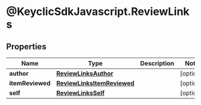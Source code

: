 # @KeyclicSdkJavascript.ReviewLinks

## Properties
Name | Type | Description | Notes
------------ | ------------- | ------------- | -------------
**author** | [**ReviewLinksAuthor**](ReviewLinksAuthor.md) |  | [optional] 
**itemReviewed** | [**ReviewLinksItemReviewed**](ReviewLinksItemReviewed.md) |  | [optional] 
**self** | [**ReviewLinksSelf**](ReviewLinksSelf.md) |  | [optional] 


